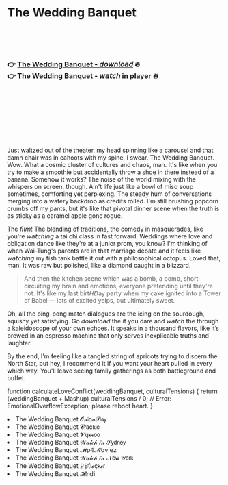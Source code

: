 <h1>The Wedding Banquet</h1>

<br><br><br>

<h3>👉 <a href="https://Damons-termarolri1979.github.io/gwebpcfocw/">The Wedding Banquet - 𝘥𝘰𝘸𝘯𝘭𝘰𝘢𝘥</a> 🔥<br>
👉 <a href="https://Damons-termarolri1979.github.io/gwebpcfocw/">The Wedding Banquet - 𝘸𝘢𝘵𝘤𝘩 in player</a> 🔥
</h3>



<br><br><br><br><br><br><br>


Just waltzed out of the theater, my head spinning like a carousel and that damn chair was in cahoots with my spine, I swear. The Wedding Banquet. Wow. What a cosmic cluster of cultures and chaos, man. It's like when you try to make a smoothie but accidentally throw a shoe in there instead of a banana. Somehow it works? The noise of the world mixing with the whispers on screen, though. Ain't life just like a bowl of miso soup sometimes, comforting yet perplexing. The steady hum of conversations merging into a watery backdrop as credits rolled. I'm still brushing popcorn crumbs off my pants, but it's like that pivotal dinner scene when the truth is as sticky as a caramel apple gone rogue.

The 𝘧𝘪𝘭𝘮! The blending of traditions, the comedy in masquerades, like you're 𝘸𝘢𝘵𝘤𝘩𝘪𝘯𝘨 a tai chi class in fast forward. Weddings where love and obligation dance like they’re at a junior prom, you know? I'm thinking of when Wai-Tung's parents are in that marriage debate and it feels like 𝘸𝘢𝘵𝘤𝘩𝘪𝘯𝘨 my fish tank battle it out with a philosophical octopus. Loved that, man. It was raw but polished, like a diamond caught in a blizzard.

> And then the kitchen scene which was a bomb, a bomb, short-circuiting my brain and emotions, everyone pretending until they're not. It's like my last birt𝘏𝘋ay party when my cake ignited into a Tower of Babel — lots of excited yelps, but ultimately sweet.

Oh, all the ping-pong match dialogues are the icing on the sourdough, squishy yet satisfying. Go 𝘥𝘰𝘸𝘯𝘭𝘰𝘢𝘥 the   if you dare and 𝘸𝘢𝘵𝘤𝘩 the   through a kaleidoscope of your own echoes. It speaks in a thousand flavors, like it’s brewed in an espresso machine that only serves inexplicable truths and laughter.

By the end, I'm feeling like a tangled string of apricots trying to discern the North Star, but hey, I recommend it if you want your heart pulled in every which way. You'll leave seeing family gatherings as both battleground and buffet.

function calculateLoveConflict(weddingBanquet, culturalTensions) {
    return (weddingBanquet + Mashup)  culturalTensions / 0;
    // Error: EmotionalOverflowException; please reboot heart.
}

<li>The Wedding Banquet 𝓞𝓃𝗂𝗈𝓃𝓟𝗅𝖆𝗒</li>
<li>The Wedding Banquet 𝓒𝗋𝖺ç𝗄𝗅𝖾</li>
<li>The Wedding Banquet 𝓥ų𝓶𝗈𝗈</li>
<li>The Wedding Banquet 𝒲𝒶𝓉𝒸𝒽 𝒾𝓃 𝒮𝗒𝖽𝗇𝖾𝗒</li>
<li>The Wedding Banquet 𝓜ρ𝟜𝓜𝗈ν𝗂𝖾𝗓</li>
<li>The Wedding Banquet 𝒲𝒶𝓉𝒸𝒽 𝒾𝓃 𝒩𝖾𝗐 𝒴𝗈𝗋𝗄</li>
<li>The Wedding Banquet 𝙿Ꞵť𝗅𝓸ç𝗄𝓮𝗋</li>
<li>The Wedding Banquet 𝓗𝗂𝗇ԁ𝗂</li>
